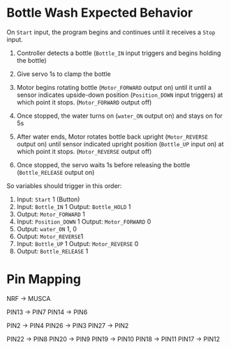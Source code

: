 # Bottle Wash Expected Behavior

On `Start` input, the program begins and continues until it receives a `Stop` input.

1. Controller detects a bottle (`Bottle_IN` input triggers and begins holding the bottle)

1. Give servo 1s to clamp the bottle

1. Motor begins rotating bottle (`Motor_FORWARD` output on) until it until a sensor indicates upside-down position (`Position_DOWN` input triggers) at which point it stops. (`Motor_FORWARD` output off)

1. Once stopped, the water turns on (`water_ON` output on) and stays on for 5s

1. After water ends, Motor rotates bottle back upright (`Motor_REVERSE` output on) until sensor indicated upright position (`Bottle_UP` input on) at which point it stops. (`Motor_REVERSE` output off)

1. Once stopped, the servo waits 1s before releasing the bottle (`Bottle_RELEASE` output on)



So variables should trigger in this order:

1. Input: `Start` 1 (Button)
1. Input: `Bottle_IN` 1 Output: `Bottle_HOLD` 1
1. Output: `Motor_FORWARD` 1
1. Input: `Position_DOWN` 1 Output: `Motor_FORWARD` 0
1. Output: `water_ON` 1, 0
1. Output: `Motor_REVERSE`1
1. Input: `Bottle_UP` 1 Output: `Motor_REVERSE` 0
1. Output: `Bottle_RELEASE` 1

# Pin Mapping

NRF -> MUSCA 

PIN13	->	PIN7
PIN14	->	PIN6

PIN2 	->	PIN4
PIN26	->	PIN3
PIN27	->	PIN2

PIN22	->	PIN8
PIN20	->	PIN9
PIN19	->	PIN10
PIN18	->	PIN11
PIN17	->	PIN12